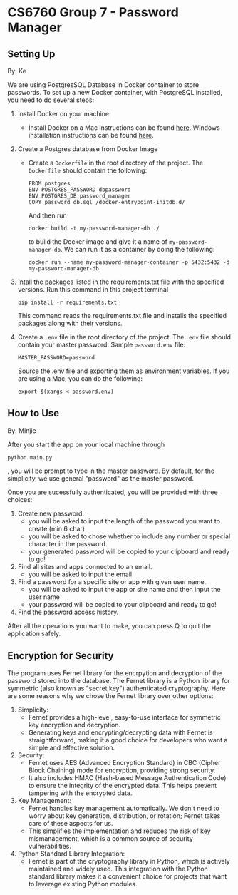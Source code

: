# CS6760 Group 7 - Password Manager

## Setting Up
By: Ke

We are using PostgresSQL Database in Docker container to store passwords. 
To set up a new Docker container, with PostgreSQL installed, you need to do several steps:

1. Install Docker on your machine
   - Install Docker on a Mac instructions can be found [here](https://docs.docker.com/desktop/install/mac-install/). Windows installation instructions can be found [here](https://docs.docker.com/desktop/install/windows-install/).

2. Create a Postgres database from Docker Image
   - Create a `Dockerfile` in the root directory of the project. The `Dockerfile` should contain the following:
     ```
     FROM postgres
     ENV POSTGRES_PASSWORD dbpassword
     ENV POSTGRES_DB password_manager
     COPY password_db.sql /docker-entrypoint-initdb.d/
     ```
     And then run 
     ```
     docker build -t my-password-manager-db ./
     ``` 
     to build the Docker image and give it a name of `my-password-manager-db`.
     We can run it as a container by doing the following:
      ```
      docker run --name my-password-manager-container -p 5432:5432 -d my-password-manager-db
      ```

3. Intall the packages listed in the requirements.txt file with the specified versions.
   Run this command in this project terminal
      ```
      pip install -r requirements.txt
      ```
   This command reads the requirements.txt file and installs the specified packages along with their versions.

4. Create a `.env` file in the root directory of the project. The `.env` file should contain your master password. 
    Sample `password.env` file:
   ```
   MASTER_PASSWORD=password
   ```
   Source the .env file and exporting them as environment variables. If you are using a Mac, you can do the following:
   ```
   export $(xargs < password.env)
   ```

## How to Use
By: Minjie

After you start the app on your local machine through 
   ```
   python main.py
   ```
   , you will be prompt to type in the master password. By default, for the simplicity, we use general "password" as the master password.

Once you are sucessfully authenticated, you will be provided with three choices:
   1. Create new password.
         - you will be asked to input the length of the password you want to create (min 6 char)
         - you will be asked to chose whether to include any number or special character in the password
         - your generated password will be copied to your clipboard and ready to go!
   2. Find all sites and apps connected to an email.
         - you will be asked to input the email
   3. Find a password for a specific site or app with given user name.
         - you will be asked to input the app or site name and then input the user name
         - your password will be copied to your clipboard and ready to go!
   4. Find the password access history.

After all the operations you want to make, you can press Q to quit the application safely.


## Encryption for Security
The program uses Fernet library for the encrpytion and decryption of the password stored into the database. The Fernet library is a Python library for symmetric (also known as "secret key") authenticated cryptography. Here are some reasons why we chose the Fernet library over other options:

1. Simplicity:
   - Fernet provides a high-level, easy-to-use interface for symmetric key encryption and decryption.
   - Generating keys and encrypting/decrypting data with Fernet is straightforward, making it a good choice for developers who want a simple and effective solution.
2. Security:
   - Fernet uses AES (Advanced Encryption Standard) in CBC (Cipher Block Chaining) mode for encryption, providing strong security.
   - It also includes HMAC (Hash-based Message Authentication Code) to ensure the integrity of the encrypted data. This helps prevent tampering with the encrypted data.
3. Key Management:
   - Fernet handles key management automatically. We don't need to worry about key generation, distribution, or rotation; Fernet takes care of these aspects for us.
   - This simplifies the implementation and reduces the risk of key mismanagement, which is a common source of security vulnerabilities.
4. Python Standard Library Integration:
   - Fernet is part of the cryptography library in Python, which is actively maintained and widely used. This integration with the Python standard library makes it a convenient choice for projects that want to leverage existing Python modules.
